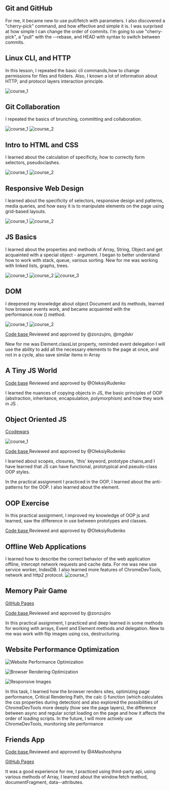 ## Git and GitHub

For me, it became new to use pull/fetch with parameters. I also discovered a "cherry-pick" command, and how effective and simple it is.
I was surprised at how simple I can change the order of commits.
I'm going to use  "cherry-pick", a "pull" with the --rebase, and HEAD with syntax to switch between commits.

## Linux CLI, and HTTP

In this lesson, I repeated the basic cli commands,how to change permissions for files and folders. Also, I known a lot of information about HTTP, and protocol layers interaction principle.

![course_1](task_linux_cli/1.png)

## Git Collaboration

I repeated the basics of brunching, committing and collaboration.

![course_1](task_git_collaboration/1.png)
![course_2](task_git_collaboration/2.png)

## Intro to HTML and CSS

I learned about the calculation of specificity, how to correctly form selectors, pseudoclashes.

![course_1](task_git_html_css_intro/1.png)
![course_2](task_git_html_css_intro/2.png)

## Responsive Web Design

I learned about the specificity of selectors, responsive design and patterns, media queries, and how easy it is to manipulate elements on the page using grid-based layouts.

![course_1](task_responsive_web_design/1.png)
![course_2](task_responsive_web_design/2.png)

## JS Basics

I learned about the properties and methods of Array, String, Object and get acquainted with a special object -  argument.
I began to better understand how to work with stack, queue, various sorting. New for me was working with linked lists, graphs, trees.

![course_1](task_js_basics/1.png)
![course_2](task_js_basics/2.png)
![course_3](task_js_basics/3.png)

## DOM

I deepened my knowledge about object Document and its methods, learned how browser events work, and became acquainted with the performance.now () method.

![course_1](task_js_dom/1.png)
![course_2](task_js_dom/2.png)

[Code base ](https://github.com/IrynaY/test) Reviewed and approved by @zonzujiro, @mgdskr

New for me was Element.classList property, reminded event delegation
I will use the ability to add all the necessary elements to the page at once, and not in a cycle, also save similar items in Array


## A Tiny JS World

[Code base](https://github.com/IrynaY/a-tiny-JS-world/blob/populate-world/index.js) Reviewed and approved by @OleksiyRudenko

I learned the nuances of copying objects in JS, the basic principles of OOP (abstraction, inheritance, encapsulation, polymorphism) and how they work in JS .


## Object Oriented JS

[Ccodewars](https://www.codewars.com/users/Murinis28)

![course_1](task_js_oop/1.png)

[Code base ](https://github.com/IrynaY/frontend-nanodegree-arcade-game) Reviewed and approved by @OleksiyRudenko

I learned about scopes, closures, 'this' keyword, prototype chains,and I have learned that JS can have functional, prototypical and pseudo-class OOP styles.

In the practical assignment I practiced in the OOP, I learned about the anti-patterns for the OOP. I also learned about the <canvas> element.

## OOP Exercise

In this practical assignment, I improved my knowledge of OOP js and learned, saw the difference in use between prototypes and classes.

[Code base ](https://github.com/IrynaY/a-tiny-JS-world/blob/master/index.js) Reviewed and approved by @OleksiyRudenko
<!-- https://github.com/kottans/frontend-2019-homeworks/pull/54 -->

## Offline Web Applications

I learned how to describe the correct behavior of the web application offline, intercept network requests and cache data.
For me  was new use service worker, IndexDB. I also learned more features of ChromeDevTools, network and http2 protocol.
![course_1](task_offline_web_app/1.png)


## Memory Pair Game

[GitHub Pages](https://irynay.github.io/memory/)

[Code base ](https://github.com/IrynaY/memory) Reviewed and approved by @zonzujiro

In this practical assignment, I practiced and deep learned in some methods for working with arrays, Event and Element methods and delegation.
New to me was work with flip images using css, destructuring.

## Website Performance Optimization

![Website Performance Optimization](task_website_performance/1.png)

![Browser Rendering Optimization](task_website_performance/2.png)

![Responsive Images](task_website_performance/3.png)

In this task, I learned how the browser renders sites, optimizing page performance, Critical Rendering Path,  the calc () function (which calculates the css properties during detection) and also explored the possibilities of ChromeDevTools more deeply (how see the page layers), the difference between async and regular script loading on the page and how it affects the order of loading scripts.
In the future, I will more actively use ChromeDevTools, monitoring site performance

## Friends App

[Code base ](https://github.com/IrynaY/friends-app) Reviewed and approved by @AMashoshyna

[GitHub Pages](https://irynay.github.io/friends-app/)

It was a good experience for me, I practiced using third-party api, using various methods of Array, I learned about the window.fetch method, documentFragment, data--attributes.

